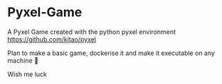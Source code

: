 # Pyxel-Game

A Pyxel Game created with the python pyxel environment https://github.com/kitao/pyxel

Plan to make a basic game, dockerise it and make it executable on any machine :raised_hands:

Wish me luck
